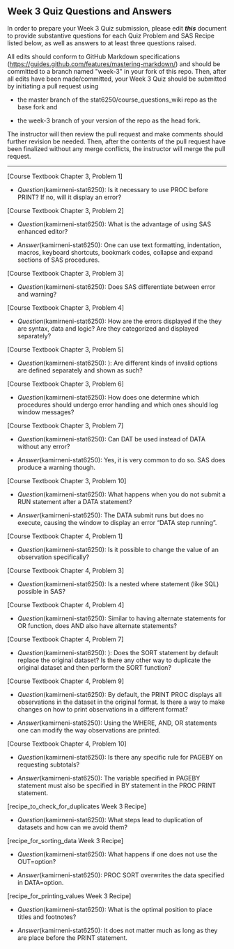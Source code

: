 
## Week 3 Quiz Questions and Answers

In order to prepare your Week 3 Quiz submission, please edit ***this*** document to provide substantive questions for each Quiz Problem and SAS Recipe listed below, as well as answers to at least three questions raised.

All edits should conform to GitHub Markdown specifications (https://guides.github.com/features/mastering-markdown/) and should be committed to a branch named "week-3" in your fork of this repo. Then, after all edits have been made/committed, your Week 3 Quiz should be submitted by initiating a pull request using

- the master branch of the stat6250/course_questions_wiki repo as the base fork and

- the week-3 branch of your version of the repo as the head fork.

The instructor will then review the pull request and make comments should further revision be needed. Then, after the contents of the pull request have been finalized without any merge conflicts, the instructor will merge the pull request.

********************************************************************************



[Course Textbook Chapter 3, Problem 1]

- *Question*(kamirneni-stat6250): Is it necessary to use PROC before PRINT? If no, will it display an error?
 

[Course Textbook Chapter 3, Problem 2]

- *Question*(kamirneni-stat6250): What is the advantage of using SAS enhanced editor?

- *Answer*(kamirneni-stat6250): One can use text formatting, indentation,  macros, keyboard shortcuts, bookmark codes, collapse and expand sections of SAS procedures.

[Course Textbook Chapter 3, Problem 3]

- *Question*(kamirneni-stat6250): Does SAS differentiate between error and warning?
 
 
[Course Textbook Chapter 3, Problem 4]

- *Question*(kamirneni-stat6250): How are the errors displayed if the they are syntax, data and logic?  Are they categorized and displayed separately?
 

[Course Textbook Chapter 3, Problem 5]

- *Question*(kamirneni-stat6250): ): Are different kinds of invalid options are defined separately and shown as such? 


[Course Textbook Chapter 3, Problem 6]

- *Question*(kamirneni-stat6250): How does one determine which procedures should undergo error handling and which ones should log window messages?
 

[Course Textbook Chapter 3, Problem 7]

- *Question*(kamirneni-stat6250): Can DAT be used instead of DATA without any error?

- *Answer*(kamirneni-stat6250): Yes, it is very common to do so. SAS does produce a warning though.

[Course Textbook Chapter 3, Problem 10]

- *Question*(kamirneni-stat6250): What happens when you do not submit a RUN statement after a DATA statement?

- *Answer*(kamirneni-stat6250): The DATA submit runs but does no execute, causing the window to display an error “DATA step running”.

[Course Textbook Chapter 4, Problem 1]

- *Question*(kamirneni-stat6250): Is it possible to change the value of an observation specifically?


[Course Textbook Chapter 4, Problem 3]

- *Question*(kamirneni-stat6250): Is a nested where statement (like SQL) possible in SAS?
 

[Course Textbook Chapter 4, Problem 4]

- *Question*(kamirneni-stat6250): Similar to having alternate statements for OR function, does AND also have alternate statements?


[Course Textbook Chapter 4, Problem 7]

- *Question*(kamirneni-stat6250): ): Does the SORT statement by default replace the original dataset? Is there any other way to duplicate the original dataset and then perform the SORT function?
 

[Course Textbook Chapter 4, Problem 9]

- *Question*(kamirneni-stat6250): By default, the PRINT PROC displays all observations in the dataset in the original format. Is there a way to make changes on how to print observations in a different format?  

- *Answer*(kamirneni-stat6250): Using the WHERE, AND, OR statements one can modify the way observations are printed.

[Course Textbook Chapter 4, Problem 10]

- *Question*(kamirneni-stat6250): Is there any specific rule for PAGEBY on requesting subtotals?

- *Answer*(kamirneni-stat6250): The variable specified in PAGEBY statement must also be specified in BY statement in the PROC PRINT statement.

[recipe_to_check_for_duplicates Week 3 Recipe]

- *Question*(kamirneni-stat6250): What steps lead to duplication of datasets and how can we avoid them?
 

[recipe_for_sorting_data Week 3 Recipe]

- *Question*(kamirneni-stat6250): What happens if one does not use the OUT=option?

- *Answer*(kamirneni-stat6250): PROC SORT overwrites the data specified in DATA=option. 

[recipe_for_printing_values Week 3 Recipe]

- *Question*(kamirneni-stat6250): What is the optimal position to place titles and footnotes?

- *Answer*(kamirneni-stat6250): It does not matter much as long as they are place before the PRINT statement.
